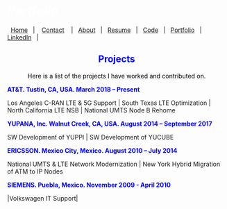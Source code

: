 #  *<span style="color:white">Portfolio  </span>*


&nbsp;&nbsp;[Home](https://manuelsr26.github.io/)&nbsp;&nbsp; | &nbsp;&nbsp; [Contact](https://manuelsr26.github.io/Contact) &nbsp;&nbsp; | &nbsp;&nbsp;[About](https://manuelsr26.github.io/about)&nbsp;&nbsp; | &nbsp;&nbsp;[Resume](https://manuelsr26.github.io/cv)&nbsp;&nbsp; | &nbsp;&nbsp;[Code](https://manuelsr26.github.io/Code)&nbsp;&nbsp; | &nbsp;&nbsp;[Portfolio](https://manuelsr26.github.io/Portfolio)&nbsp;&nbsp; |&nbsp;&nbsp; <a href="https://www.linkedin.com/in/manuel-silva-ramirez" target="_blank">LinkedIn</a> &nbsp;&nbsp;| 

## <center> <span style="color:blue"> Projects </span>  </center>

<p style="text-align: center;">
<span style="color:black">Here is a list of the projects I have worked and contributed on.</span>
</p>

**<span style="color:blue">AT&T. Tustin, CA, USA. March 2018 – Present</span>**

Los Angeles C-RAN LTE & 5G Support | South Texas LTE Optimization | North California LTE NSB | National UMTS Node B Rehome 

**<span style="color:blue">YUPANA, Inc. Walnut Creek, CA, USA. August 2014 – September 2017</span>**

SW Development of YUPPI | SW Development of YUCUBE

**<span style="color:blue">ERICSSON. Mexico City, Mexico. August 2010 – July 2014</span>**

National UMTS & LTE Network Modernization | New York Hybrid Migration of ATM to IP Nodes

**<span style="color:blue">SIEMENS. Puebla, Mexico. November 2009 - April 2010</span>**

|Volkswagen IT Support|
